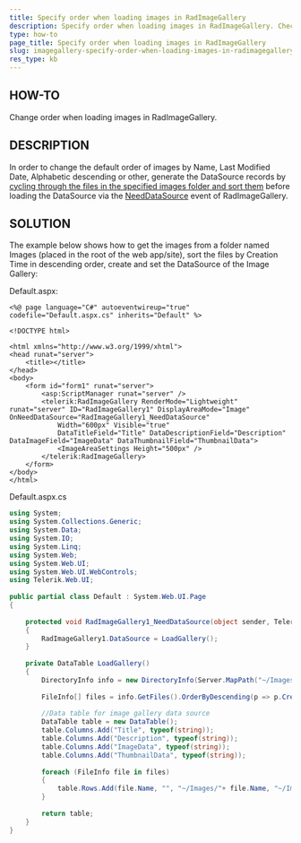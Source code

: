```yaml
---
title: Specify order when loading images in RadImageGallery
description: Specify order when loading images in RadImageGallery. Check it now!
type: how-to
page_title: Specify order when loading images in RadImageGallery
slug: imagegallery-specify-order-when-loading-images-in-radimagegallery
res_type: kb
---
```



## HOW-TO

Change order when loading images in RadImageGallery.


## DESCRIPTION
 In order to change the default order of images by Name, Last Modified Date, Alphabetic descending or other, generate the DataSource records by [cycling through the files in the specified images folder and sort them](https://stackoverflow.com/questions/4765789/getting-files-by-creation-date-in-net/4765827#4765827) before loading the DataSource via the [NeedDataSource](https://docs.telerik.com/devtools/aspnet-ajax/controls/imagegallery/data-binding/server-side/advanced-via-needdatasource) event of RadImageGallery.  
  

## SOLUTION

The example below shows how to get the images from a folder named Images (placed in the root of the web app/site), sort the files by Creation Time in descending order, create and set the DataSource of the Image Gallery:  
  
 Default.aspx:

````ASP.NETs
<%@ page language="C#" autoeventwireup="true" codefile="Default.aspx.cs" inherits="Default" %>
 
<!DOCTYPE html>
 
<html xmlns="http://www.w3.org/1999/xhtml">
<head runat="server">
    <title></title>
</head>
<body>
    <form id="form1" runat="server">
        <asp:ScriptManager runat="server" />
        <telerik:RadImageGallery RenderMode="Lightweight" runat="server" ID="RadImageGallery1" DisplayAreaMode="Image" OnNeedDataSource="RadImageGallery1_NeedDataSource"
            Width="600px" Visible="true"
            DataTitleField="Title" DataDescriptionField="Description" DataImageField="ImageData" DataThumbnailField="ThumbnailData">
            <ImageAreaSettings Height="500px" />
        </telerik:RadImageGallery>
    </form>
</body>
</html>
````



Default.aspx.cs

````C#
using System;
using System.Collections.Generic;
using System.Data;
using System.IO;
using System.Linq;
using System.Web;
using System.Web.UI;
using System.Web.UI.WebControls;
using Telerik.Web.UI;
 
public partial class Default : System.Web.UI.Page
{
    
    protected void RadImageGallery1_NeedDataSource(object sender, Telerik.Web.UI.ImageGalleryNeedDataSourceEventArgs e)
    {
        RadImageGallery1.DataSource = LoadGallery();
    }
 
    private DataTable LoadGallery()
    {
        DirectoryInfo info = new DirectoryInfo(Server.MapPath("~/Images"));
 
        FileInfo[] files = info.GetFiles().OrderByDescending(p => p.CreationTime).ToArray();
 
        //Data table for image gallery data source
        DataTable table = new DataTable();
        table.Columns.Add("Title", typeof(string));
        table.Columns.Add("Description", typeof(string));
        table.Columns.Add("ImageData", typeof(string));
        table.Columns.Add("ThumbnailData", typeof(string));
 
        foreach (FileInfo file in files)
        {
            table.Rows.Add(file.Name, "", "~/Images/"+ file.Name, "~/Images/" + file.Name);
        }
 
        return table;
    }
}
````




 